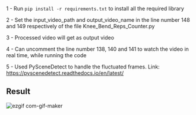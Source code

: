 1 - Run ```pip install -r requirements.txt``` to install all the required library
  
2 - Set the input_video_path and output_video_name in the line number 148 and 149 respectively of the file Knee_Bend_Reps_Counter.py

3 - Processed video will get as output video

4 - Can uncomment the line number 138, 140 and 141 to watch the video in real time, while running the code

5 - Used PySceneDetect to handle the fluctuated frames. Link: https://pyscenedetect.readthedocs.io/en/latest/

## Result
![ezgif com-gif-maker](https://user-images.githubusercontent.com/62115066/164164357-15ce0442-a4e9-4a3d-9859-9f4a6ad63ab8.gif)


